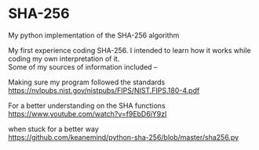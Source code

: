 # SHA-256
My python implementation of the SHA-256 algorithm  
  
My first experience coding SHA-256. I intended to learn how it works while coding my own interpretation of it.  
Some of my sources of information included –  
  
Making sure my program followed the standards  
https://nvlpubs.nist.gov/nistpubs/FIPS/NIST.FIPS.180-4.pdf	  
  
For a better understanding on the SHA functions   
https://www.youtube.com/watch?v=f9EbD6iY9zI	  
  
when stuck for a better way  
https://github.com/keanemind/python-sha-256/blob/master/sha256.py	  
